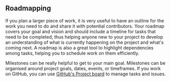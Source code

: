 ## Roadmapping

If you plan a larger piece of work, it is very useful to have an outline for the work you need to do and share it with potential contributors.
Your roadmap covers your goal and vision and should include a timeline for tasks that need to be completed, thus helping anyone new to your project to develop an understanding of what is currently happening on the project and what's coming next.
A roadmap is also a great tool to highlight dependencies among tasks, helping you to schedule work on them efficiently.

Milestones can be really helpful to get to your main goal.
Milestones can be organised around project goals, dates, events, or timeframes.
If you work on GitHub, you can use [GitHub's Project board](https://help.github.com/en/articles/tracking-the-progress-of-your-work-with-project-boards) to manage tasks and issues. 
